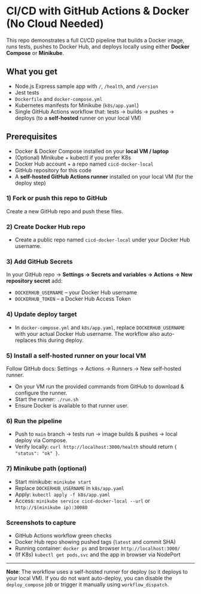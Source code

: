 # CI/CD with GitHub Actions & Docker (No Cloud Needed)

This repo demonstrates a full CI/CD pipeline that builds a Docker image, runs tests, pushes to Docker Hub, and deploys locally using either **Docker Compose** or **Minikube**.

## What you get
- Node.js Express sample app with `/`, `/health`, and `/version`
- Jest tests
- `Dockerfile` and `docker-compose.yml`
- Kubernetes manifests for Minikube (`k8s/app.yaml`)
- Single GitHub Actions workflow that: tests -> builds -> pushes -> deploys (to a **self-hosted** runner on your local VM)

## Prerequisites
- Docker & Docker Compose installed on your **local VM / laptop**
- (Optional) Minikube + kubectl if you prefer K8s
- Docker Hub account + a repo named `cicd-docker-local`
- GitHub repository for this code
- A **self-hosted GitHub Actions runner** installed on your local VM (for the deploy step)

### 1) Fork or push this repo to GitHub
Create a new GitHub repo and push these files.

### 2) Create Docker Hub repo
- Create a public repo named `cicd-docker-local` under your Docker Hub username.

### 3) Add GitHub Secrets
In your GitHub repo → **Settings → Secrets and variables → Actions → New repository secret** add:
- `DOCKERHUB_USERNAME` – your Docker Hub username
- `DOCKERHUB_TOKEN` – a Docker Hub Access Token

### 4) Update deploy target
- In `docker-compose.yml` and `k8s/app.yaml`, replace `DOCKERHUB_USERNAME` with your actual Docker Hub username. The workflow also auto-replaces this during deploy.

### 5) Install a self-hosted runner on your local VM
Follow GitHub docs: Settings → Actions → Runners → New self-hosted runner.
- On your VM run the provided commands from GitHub to download & configure the runner.
- Start the runner: `./run.sh`
- Ensure Docker is available to that runner user.

### 6) Run the pipeline
- Push to `main` branch → tests run → image builds & pushes → local deploy via Compose.
- Verify locally: `curl http://localhost:3000/health` should return `{ "status": "ok" }`.

### 7) Minikube path (optional)
- Start minikube: `minikube start`
- Replace `DOCKERHUB_USERNAME` in `k8s/app.yaml`
- Apply: `kubectl apply -f k8s/app.yaml`
- Access: `minikube service cicd-docker-local --url` or `http://$(minikube ip):30080`

### Screenshots to capture
- GitHub Actions workflow green checks
- Docker Hub repo showing pushed tags (`latest` and commit SHA)
- Running container: `docker ps` and browser `http://localhost:3000/`
- (If K8s) `kubectl get pods,svc` and the app in browser via NodePort

---

**Note**: The workflow uses a self-hosted runner for deploy (so it deploys to your local VM). If you do not want auto-deploy, you can disable the `deploy_compose` job or trigger it manually using `workflow_dispatch`.
